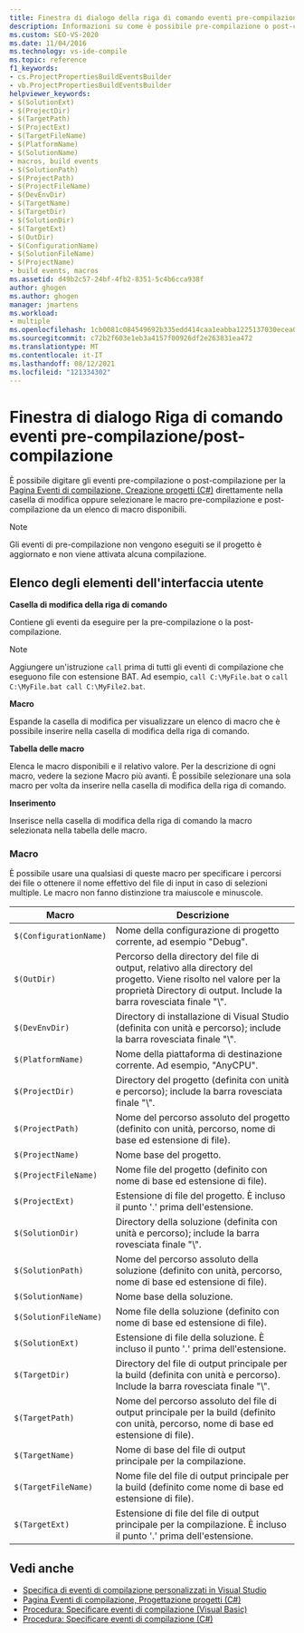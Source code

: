 ```yaml
---
title: Finestra di dialogo della riga di comando eventi pre-compilazione post-compilazione
description: Informazioni su come è possibile pre-compilazione o post-compilazione eventi direttamente nella casella di modifica o come è possibile selezionare macro di pre-compilazione e post-compilazione da un elenco di macro disponibili.
ms.custom: SEO-VS-2020
ms.date: 11/04/2016
ms.technology: vs-ide-compile
ms.topic: reference
f1_keywords:
- cs.ProjectPropertiesBuildEventsBuilder
- vb.ProjectPropertiesBuildEventsBuilder
helpviewer_keywords:
- $(SolutionExt)
- $(ProjectDir)
- $(TargetPath)
- $(ProjectExt)
- $(TargetFileName)
- $(PlatformName)
- $(SolutionName)
- macros, build events
- $(SolutionPath)
- $(ProjectPath)
- $(ProjectFileName)
- $(DevEnvDir)
- $(TargetName)
- $(TargetDir)
- $(SolutionDir)
- $(TargetExt)
- $(OutDir)
- $(ConfigurationName)
- $(SolutionFileName)
- $(ProjectName)
- build events, macros
ms.assetid: d49b2c57-24bf-4fb2-8351-5c4b6cca938f
author: ghogen
ms.author: ghogen
manager: jmartens
ms.workload:
- multiple
ms.openlocfilehash: 1cb0081c084549692b335edd414caa1eabba1225137030ecea04a1030004a468
ms.sourcegitcommit: c72b2f603e1eb3a4157f00926df2e263831ea472
ms.translationtype: MT
ms.contentlocale: it-IT
ms.lasthandoff: 08/12/2021
ms.locfileid: "121334302"
---
```

# <a name="pre-build-eventpost-build-event-command-line-dialog-box"></a>Finestra di dialogo Riga di comando eventi pre-compilazione/post-compilazione

È possibile digitare gli eventi pre-compilazione o post-compilazione per la [Pagina Eventi di compilazione, Creazione progetti (C#)](../../ide/reference/build-events-page-project-designer-csharp.md) direttamente nella casella di modifica oppure selezionare le macro pre-compilazione e post-compilazione da un elenco di macro disponibili.

> [!NOTE]
> Gli eventi di pre-compilazione non vengono eseguiti se il progetto è aggiornato e non viene attivata alcuna compilazione.

## <a name="ui-element-list"></a>Elenco degli elementi dell'interfaccia utente

**Casella di modifica della riga di comando**

Contiene gli eventi da eseguire per la pre-compilazione o la post-compilazione.

> [!NOTE]
> Aggiungere un'istruzione `call` prima di tutti gli eventi di compilazione che eseguono file con estensione BAT. Ad esempio, `call C:\MyFile.bat` o `call C:\MyFile.bat call C:\MyFile2.bat`.

**Macro**

Espande la casella di modifica per visualizzare un elenco di macro che è possibile inserire nella casella di modifica della riga di comando.

**Tabella delle macro**

Elenca le macro disponibili e il relativo valore. Per la descrizione di ogni macro, vedere la sezione Macro più avanti. È possibile selezionare una sola macro per volta da inserire nella casella di modifica della riga di comando.

**Inserimento**

Inserisce nella casella di modifica della riga di comando la macro selezionata nella tabella delle macro.

### <a name="macros"></a>Macro

È possibile usare una qualsiasi di queste macro per specificare i percorsi dei file o ottenere il nome effettivo del file di input in caso di selezioni multiple. Le macro non fanno distinzione tra maiuscole e minuscole.

|Macro|Descrizione|
|-----------|-----------------|
|`$(ConfigurationName)`|Nome della configurazione di progetto corrente, ad esempio "Debug".|
|`$(OutDir)`|Percorso della directory del file di output, relativo alla directory del progetto. Viene risolto nel valore per la proprietà Directory di output. Include la barra rovesciata finale "\\".|
|`$(DevEnvDir)`|Directory di installazione di Visual Studio (definita con unità e percorso); include la barra rovesciata finale "\\".|
|`$(PlatformName)`|Nome della piattaforma di destinazione corrente. Ad esempio, "AnyCPU".|
|`$(ProjectDir)`|Directory del progetto (definita con unità e percorso); include la barra rovesciata finale "\\".|
|`$(ProjectPath)`|Nome del percorso assoluto del progetto (definito con unità, percorso, nome di base ed estensione di file).|
|`$(ProjectName)`|Nome base del progetto.|
|`$(ProjectFileName)`|Nome file del progetto (definito con nome di base ed estensione di file).|
|`$(ProjectExt)`|Estensione di file del progetto. È incluso il punto '.' prima dell'estensione.|
|`$(SolutionDir)`|Directory della soluzione (definita con unità e percorso); include la barra rovesciata finale "\\".|
|`$(SolutionPath)`|Nome del percorso assoluto della soluzione (definito con unità, percorso, nome di base ed estensione di file).|
|`$(SolutionName)`|Nome base della soluzione.|
|`$(SolutionFileName)`|Nome file della soluzione (definito con nome di base ed estensione di file).|
|`$(SolutionExt)`|Estensione di file della soluzione. È incluso il punto '.' prima dell'estensione.|
|`$(TargetDir)`|Directory del file di output principale per la build (definita con unità e percorso). Include la barra rovesciata finale "\\".|
|`$(TargetPath)`|Nome del percorso assoluto del file di output principale per la build (definito con unità, percorso, nome di base ed estensione di file).|
|`$(TargetName)`|Nome di base del file di output principale per la compilazione.|
|`$(TargetFileName)`|Nome file del file di output principale per la build (definito come nome di base ed estensione di file).|
|`$(TargetExt)`|Estensione di file del file di output principale per la compilazione. È incluso il punto '.' prima dell'estensione.|

## <a name="see-also"></a>Vedi anche

- [Specifica di eventi di compilazione personalizzati in Visual Studio](../../ide/specifying-custom-build-events-in-visual-studio.md)
- [Pagina Eventi di compilazione, Progettazione progetti (C#)](../../ide/reference/build-events-page-project-designer-csharp.md)
- [Procedura: Specificare eventi di compilazione (Visual Basic)](../../ide/how-to-specify-build-events-visual-basic.md)
- [Procedura: Specificare eventi di compilazione (C#)](../../ide/how-to-specify-build-events-csharp.md)
